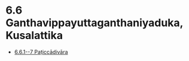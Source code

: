 

# 6.6 Ganthavippayuttaganthaniyaduka, Kusalattika

* [6.6.1--7 Paṭiccādivāra](6.6/6.6.1--7.md)




